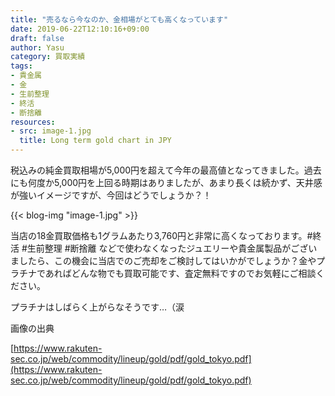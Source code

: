 ```yaml
---
title: "売るなら今なのか、金相場がとても高くなっています"
date: 2019-06-22T12:10:16+09:00
draft: false
author: Yasu
category: 買取実績
tags:
- 貴金属
- 金
- 生前整理
- 終活
- 断捨離
resources:
- src: image-1.jpg
  title: Long term gold chart in JPY
---
```


税込みの純金買取相場が5,000円を超えて今年の最高値となってきました。過去にも何度か5,000円を上回る時期はありましたが、あまり長くは続かず、天井感が強いイメージですが、今回はどうでしょうか？！

{{< blog-img "image-1.jpg" >}}

当店の18金買取価格も1グラムあたり3,760円と非常に高くなっております。#終活 #生前整理 #断捨離 などで使わなくなったジュエリーや貴金属製品がございましたら、この機会に当店でのご売却をご検討してはいかがでしょうか？金やプラチナであればどんな物でも買取可能です、査定無料ですのでお気軽にご相談ください。

プラチナはしばらく上がらなそうです…（涙

画像の出典

[https://www.rakuten-sec.co.jp/web/commodity/lineup/gold/pdf/gold_tokyo.pdf](https://www.rakuten-sec.co.jp/web/commodity/lineup/gold/pdf/gold_tokyo.pdf)
